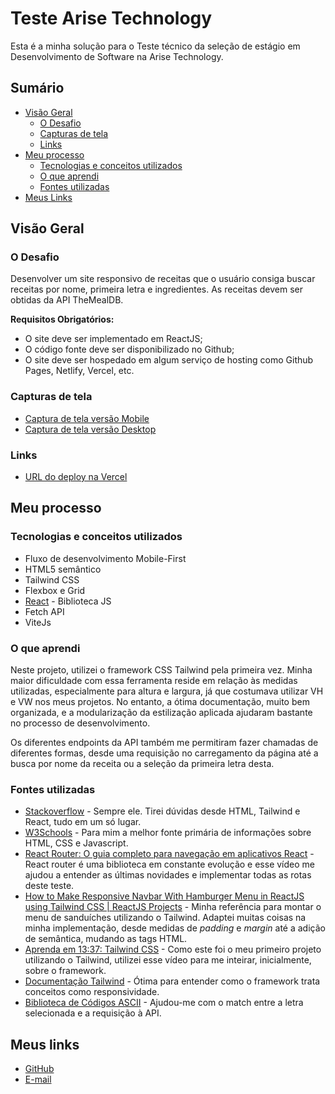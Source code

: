 # Teste Arise Technology

Esta é a minha solução para o Teste técnico da seleção de estágio em Desenvolvimento de Software na Arise Technology.

## Sumário

- [Visão Geral](#visão-geral)
  - [O Desafio](#o-desafio)
  - [Capturas de tela](#capturas-de-tela)
  - [Links](#links)
- [Meu processo](#meu-processo)
  - [Tecnologias e conceitos utilizados](#tecnologias-e-conceitos-utilizados)
  - [O que aprendi](#o-que-aprendi)
  - [Fontes utilizadas](#fontes-utilizadas)
- [Meus Links](#meus-links)

## Visão Geral

### O Desafio

Desenvolver um site responsivo de receitas que o usuário consiga buscar receitas por nome, primeira letra e ingredientes. As receitas devem ser obtidas da API TheMealDB.

**Requisitos Obrigatórios:**

- O site deve ser implementado em ReactJS;
- O código fonte deve ser disponibilizado no Github;
- O site deve ser hospedado em algum serviço de hosting como Github Pages, Netlify, Vercel, etc.

### Capturas de tela

-  [Captura de tela versão Mobile](https://github.com/igormath/arisetechnology-test/blob/main/src/assets/screenshots/mobile-screenshot.png)
- [Captura de tela versão Desktop](https://github.com/igormath/arisetechnology-test/blob/main/src/assets/screenshots/desktop-screenshot.png)



### Links

- [URL do deploy na Vercel](https://arisetechnology-test.vercel.app/)

## Meu processo

### Tecnologias e conceitos utilizados

- Fluxo de desenvolvimento Mobile-First
- HTML5 semântico
- Tailwind CSS
- Flexbox e Grid
- [React](https://reactjs.org/) - Biblioteca JS
- Fetch API
- ViteJs

### O que aprendi

Neste projeto, utilizei o framework CSS Tailwind pela primeira vez. Minha maior dificuldade com essa ferramenta reside em relação às medidas utilizadas, especialmente para altura e largura, já que costumava utilizar VH e VW nos meus projetos. No entanto, a ótima documentação, muito bem organizada, e a modularização da estilização aplicada ajudaram bastante no processo de desenvolvimento.

Os diferentes endpoints da API também me permitiram fazer chamadas de diferentes formas, desde uma requisição no carregamento da página até a busca por nome da receita ou a seleção da primeira letra desta.


### Fontes utilizadas

- [Stackoverflow](https://stackoverflow.com/) - Sempre ele. Tirei dúvidas desde HTML, Tailwind e React, tudo em um só lugar.
- [W3Schools](https://www.w3schools.com/) - Para mim a melhor fonte primária de informações sobre HTML, CSS e Javascript.
- [React Router: O guia completo para navegação em aplicativos React](https://www.youtube.com/watch?v=7b42lVMdEjE) - React router é uma biblioteca em constante evolução e esse vídeo me ajudou a entender as últimas novidades e implementar todas as rotas deste teste.
- [How to Make Responsive Navbar With Hamburger Menu in ReactJS using Tailwind CSS | ReactJS Projects](https://www.youtube.com/watch?v=OyGNBo_6m9Y) - Minha referência para montar o menu de sanduíches utilizando o Tailwind. Adaptei muitas coisas na minha implementação, desde medidas de *padding* e *margin* até a adição de semântica, mudando as tags HTML.
- [Aprenda em 13:37: Tailwind CSS](https://www.youtube.com/watch?v=dHwY5lRfkoQ) - Como este foi o meu primeiro projeto utilizando o Tailwind, utilizei esse vídeo para me inteirar, inicialmente, sobre o framework.
- [Documentação Tailwind](https://tailwindcss.com/) - Ótima para entender como o framework trata conceitos como responsividade.
- [Biblioteca de Códigos ASCII](https://www.ascii-code.com/) - Ajudou-me com o match entre a letra selecionada e a requisição à API.

## Meus links

- [GitHub](https://github.com/igormath)
- [E-mail](mailto:matheus.igor.p@gmail.com)
